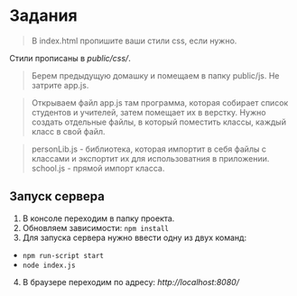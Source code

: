# Задания

> В index.html пропишите ваши стили css, если нужно.

Cтили прописаны в *public/css/*.

> Берем предыдущую домашку и помещаем в папку public/js. Не затрите app.js.

> Открываем файл app.js там программа, которая собирает список студентов и учителей, затем помещает их в верстку. 
Нужно создать отдельные файлы, в который поместить классы, каждый класс в свой файл.

> personLib.js - библиотека, которая импортит в себя файлы с классами и экспортит их для использоватния в приложении.  
school.js - прямой импорт класса.

## Запуск сервера 

1. В консоле переходим в папку проекта.
2. Обновляем зависимости: `npm install`
3. Для запуска сервера нужно ввести одну из двух команд:
- `npm run-script start`
- `node index.js`
4. В браузере переходим по адресу: *http://localhost:8080/*